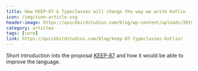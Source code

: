```yaml
---
title: How KEEP-87 & Typeclasses will change the way we write Kotlin
icon: /img/icon-article.svg
header-image: https://quickbirdstudios.com/blog/wp-content/uploads/2019/05/xFirebird.jpg.pagespeed.ic.e0DeqxTqSE.webp
category: articles
tags: [core]
link: https://quickbirdstudios.com/blog/keep-87-typeclasses-kotlin/
---
```

Short introduction into the proposal [KEEP-87](https://github.com/Kotlin/KEEP/pull/87) and how it would be able to improve the language.
